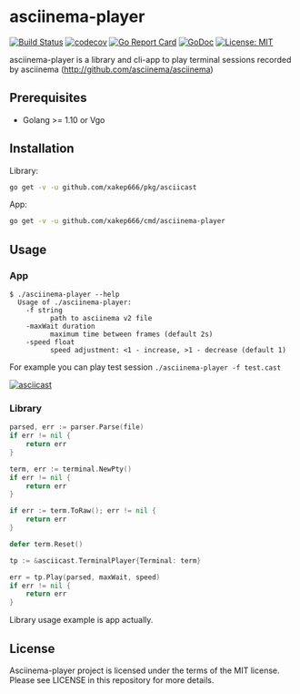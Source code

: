 # asciinema-player
[![Build Status](https://travis-ci.org/xakep666/asciinema-player.svg?branch=master)](https://travis-ci.org/xakep666/asciinema-player)
[![codecov](https://codecov.io/gh/xakep666/asciinema-player/branch/master/graph/badge.svg)](https://codecov.io/gh/xakep666/asciinema-player)
[![Go Report Card](https://goreportcard.com/badge/github.com/xakep666/asciinema-player)](https://goreportcard.com/report/github.com/xakep666/asciinema-player)
[![GoDoc](https://godoc.org/github.com/xakep666/asciinema-player/pkg/asciicast?status.svg)](https://godoc.org/github.com/xakep666/asciinema-player/pkg/asciicast)
[![License: MIT](https://img.shields.io/badge/License-MIT-yellow.svg)](https://opensource.org/licenses/MIT)

asciinema-player is a library and cli-app to play terminal sessions recorded by asciinema (http://github.com/asciinema/asciinema)

## Prerequisites
* Golang >= 1.10 or Vgo

## Installation
Library:
```bash
go get -v -u github.com/xakep666/pkg/asciicast
```

App:
```bash
go get -v -u github.com/xakep666/cmd/asciinema-player
```

## Usage
### App
```
$ ./asciinema-player --help
  Usage of ./asciinema-player:
    -f string
          path to asciinema v2 file
    -maxWait duration
          maximum time between frames (default 2s)
    -speed float
          speed adjustment: <1 - increase, >1 - decrease (default 1)
```
For example you can play test session `./asciinema-player -f test.cast`

[![asciicast](https://asciinema.org/a/189343.png)](https://asciinema.org/a/189343)

### Library
```go
parsed, err := parser.Parse(file)
if err != nil {
    return err
}

term, err := terminal.NewPty()
if err != nil {
    return err
}

if err := term.ToRaw(); err != nil {
    return err
}

defer term.Reset()

tp := &asciicast.TerminalPlayer{Terminal: term}

err = tp.Play(parsed, maxWait, speed)
if err != nil {
    return err
}
```
Library usage example is app actually.

## License
Asciinema-player project is licensed under the terms of the MIT license. Please see LICENSE in this repository for more details.
